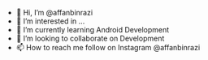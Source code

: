 - 👋 Hi, I’m @affanbinrazi
- 👀 I’m interested in ...
- 🌱 I’m currently learning Android Development
- 💞️ I’m looking to collaborate on Development
- 📫 How to reach me follow on Instagram @affanbinrazi

<!---
affanbinrazi/affanbinrazi is a ✨ special ✨ repository because its `README.md` (this file) appears on your GitHub profile.
You can click the Preview link to take a look at your changes.
--->
